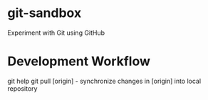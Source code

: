 git-sandbox
===========

Experiment with Git using GitHub

Development Workflow
====================
git help
git pull [origin] - synchronize changes in [origin] into local repository 
